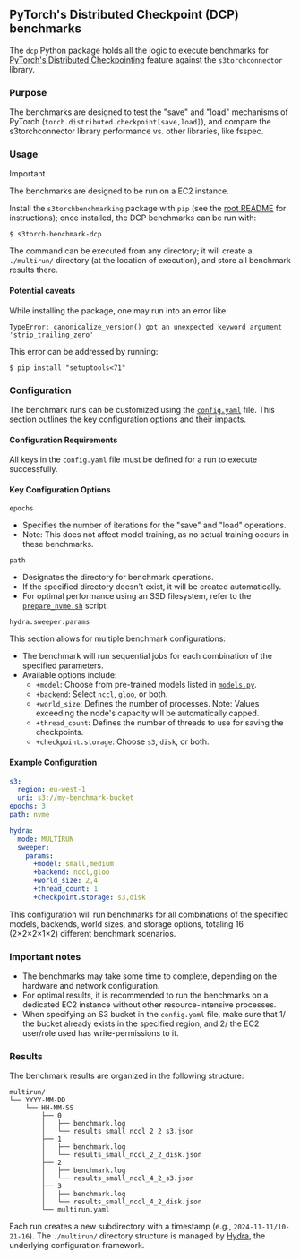 ## PyTorch's Distributed Checkpoint (DCP) benchmarks

The `dcp` Python package holds all the logic to execute benchmarks for [PyTorch's Distributed Checkpointing][DCP]
feature against the `s3torchconnector` library.

### Purpose

The benchmarks are designed to test the "save" and "load" mechanisms of PyTorch
(`torch.distributed.checkpoint[save,load]`), and compare the s3torchconnector library performance vs. other libraries,
like fsspec.

### Usage

> [!IMPORTANT]
> The benchmarks are designed to be run on a EC2 instance.

Install the `s3torchbenchmarking` package with `pip` (see the [root README](../../../README.md) for instructions); once
installed, the DCP benchmarks can be run with:

```shell
$ s3torch-benchmark-dcp
```

The command can be executed from any directory; it will create a `./multirun/` directory (at the location of execution),
and store all benchmark results there.

#### Potential caveats

While installing the package, one may run into an error like:

```
TypeError: canonicalize_version() got an unexpected keyword argument 'strip_trailing_zero'
```

This error can be addressed by running:

```shell
$ pip install "setuptools<71"
```

### Configuration

The benchmark runs can be customized using the [`config.yaml`](config.yaml) file. This section outlines the key
configuration options and their impacts.

#### Configuration Requirements

All keys in the `config.yaml` file must be defined for a run to execute successfully.

#### Key Configuration Options

`epochs`

- Specifies the number of iterations for the "save" and "load" operations.
- Note: This does not affect model training, as no actual training occurs in these benchmarks.

`path`

- Designates the directory for benchmark operations.
- If the specified directory doesn't exist, it will be created automatically.
- For optimal performance using an SSD filesystem, refer to the [`prepare_nvme.sh`](../../../utils/prepare_nvme.sh)
  script.

`hydra.sweeper.params`

This section allows for multiple benchmark configurations:

- The benchmark will run sequential jobs for each combination of the specified parameters.
- Available options include:
    - `+model`: Choose from pre-trained models listed in [`models.py`](models.py).
    - `+backend`: Select `nccl`, `gloo`, or both.
    - `+world_size`: Defines the number of processes. Note: Values exceeding the node's capacity will be automatically
      capped.
    - `+thread_count`: Defines the number of threads to use for saving the checkpoints.
    - `+checkpoint.storage`: Choose `s3`, `disk`, or both.

#### Example Configuration

```yaml
s3:
  region: eu-west-1
  uri: s3://my-benchmark-bucket
epochs: 3
path: nvme

hydra:
  mode: MULTIRUN
  sweeper:
    params:
      +model: small,medium
      +backend: nccl,gloo
      +world_size: 2,4
      +thread_count: 1
      +checkpoint.storage: s3,disk
```

This configuration will run benchmarks for all combinations of the specified models, backends, world sizes, and storage
options, totaling 16 (2×2×2×1×2) different benchmark scenarios.

### Important notes

- The benchmarks may take some time to complete, depending on the hardware and network configuration.
- For optimal results, it is recommended to run the benchmarks on a dedicated EC2 instance without other
  resource-intensive processes.
- When specifying an S3 bucket in the `config.yaml` file, make sure that 1/ the bucket already exists in the specified
  region, and 2/ the EC2 user/role used has write-permissions to it.

### Results

The benchmark results are organized in the following structure:

```shell
multirun/
└── YYYY-MM-DD
    └── HH-MM-SS
        ├── 0
        │   ├── benchmark.log
        │   └── results_small_nccl_2_2_s3.json
        ├── 1
        │   ├── benchmark.log
        │   └── results_small_nccl_2_2_disk.json
        ├── 2
        │   ├── benchmark.log
        │   └── results_small_nccl_4_2_s3.json
        ├── 3
        │   ├── benchmark.log
        │   └── results_small_nccl_4_2_disk.json
        └── multirun.yaml
```

Each run creates a new subdirectory with a timestamp (e.g., `2024-11-11/10-21-16`). The `./multirun/` directory
structure is managed by [Hydra](https://hydra.cc/), the underlying configuration framework.


[DCP]: https://pytorch.org/docs/stable/distributed.checkpoint.html
